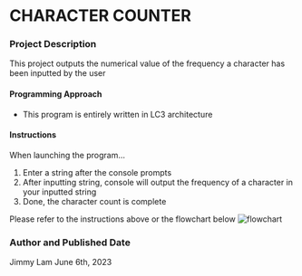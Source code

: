 # CHARACTER COUNTER

### Project Description

This project outputs the numerical value of the frequency a character has been inputted by the user

#### Programming Approach

* This program is entirely written in LC3 architecture

#### Instructions
When launching the program...
1. Enter a string after the console prompts
2. After inputting string, console will output the frequency of a character in your inputted string
3. Done, the character count is complete

Please refer to the instructions above or the flowchart below
![flowchart](https://github.com/s4dbaby/CIS11_COUNTER/assets/120606764/55228dde-8749-47e8-9ed0-c3a43929a04b)



### Author and Published Date

Jimmy Lam
June 6th, 2023
